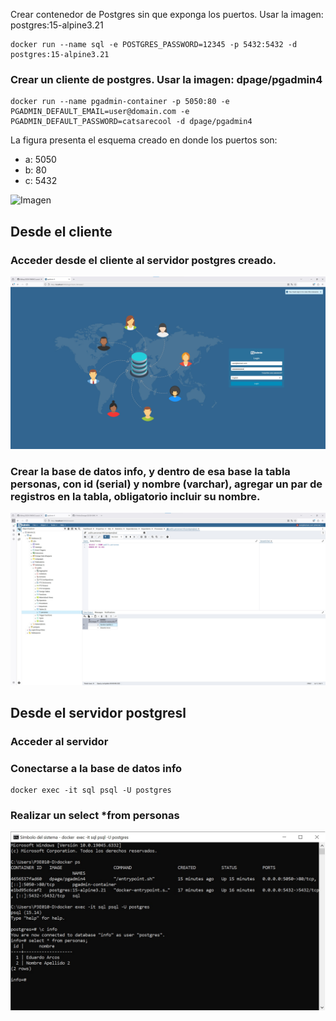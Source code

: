 Crear contenedor de Postgres sin que exponga los puertos. Usar la imagen: postgres:15-alpine3.21
```
docker run --name sql -e POSTGRES_PASSWORD=12345 -p 5432:5432 -d postgres:15-alpine3.21
```

### Crear un cliente de postgres. Usar la imagen: dpage/pgadmin4
```
docker run --name pgadmin-container -p 5050:80 -e PGADMIN_DEFAULT_EMAIL=user@domain.com -e PGADMIN_DEFAULT_PASSWORD=catsarecool -d dpage/pgadmin4
```

La figura presenta el esquema creado en donde los puertos son:
- a: 5050
- b: 80
- c: 5432

![Imagen](esquema-2-ejercicio.PNG)

## Desde el cliente
### Acceder desde el cliente al servidor postgres creado.
![Imagen](captura2.jpg)
### Crear la base de datos info, y dentro de esa base la tabla personas, con id (serial) y nombre (varchar), agregar un par de registros en la tabla, obligatorio incluir su nombre.
![Imagen](captura2.2.jpg)
## Desde el servidor postgresl
### Acceder al servidor
### Conectarse a la base de datos info
```
docker exec -it sql psql -U postgres
```
### Realizar un select *from personas

![Imagen](captura2.1.jpg)
